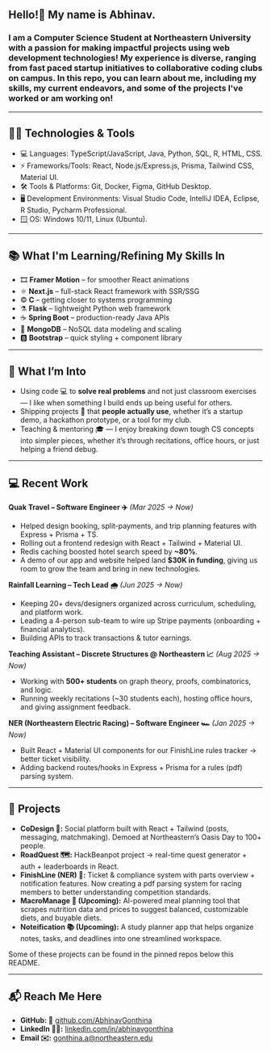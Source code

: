 ## Hello!👋 My name is Abhinav.

### I am a Computer Science Student at Northeastern University with a passion for making impactful projects using web development technologies! My experience is diverse, ranging from fast paced startup initiatives to collaborative coding clubs on campus. In this repo, you can learn about me, including my skills, my current endeavors, and some of the projects I've worked or am working on!

---

## 🧑‍💻 Technologies & Tools
* 💻 Languages: TypeScript/JavaScript, Java, Python, SQL, R, HTML, CSS.
* ⚡ Frameworks/Tools: React, Node.js/Express.js, Prisma, Tailwind CSS, Material UI.
* 🛠️ Tools & Platforms: Git, Docker, Figma, GitHub Desktop.
* 🖥️ Development Environments: Visual Studio Code, IntelliJ IDEA, Eclipse, R Studio, Pycharm Professional.
* 🪟 OS: Windows 10/11, Linux (Ubuntu).

---

## 📚 What I'm Learning/Refining My Skills In
- 🎞️ **Framer Motion** – for smoother React animations  
- ⚛️ **Next.js** – full-stack React framework with SSR/SSG  
- ©️ **C** – getting closer to systems programming  
- ⚗️ **Flask** – lightweight Python web framework  
- ☕ **Spring Boot** – production-ready Java APIs  
- 🍃 **MongoDB** – NoSQL data modeling and scaling  
- 🅱️ **Bootstrap** – quick styling + component library

---

## 🌱 What I’m Into  
- Using code 💻 to **solve real problems** and not just classroom exercises — I like when something I build ends up being useful for others.  
- Shipping projects 🚀 that **people actually use**, whether it’s a startup demo, a hackathon prototype, or a tool for my club.  
- Teaching & mentoring 🎓 — I enjoy breaking down tough CS concepts into simpler pieces, whether it’s through recitations, office hours, or just helping a friend debug.  

---

## 💻 Recent Work  

**Quak Travel – Software Engineer ✈️** *(Mar 2025 → Now)*  
- Helped design booking, split-payments, and trip planning features with Express + Prisma + TS.  
- Rolling out a frontend redesign with React + Tailwind + Material UI.  
- Redis caching boosted hotel search speed by **~80%**.  
- A demo of our app and website helped land **$30K in funding**, giving us room to grow the team and bring in new technologies.  

**Rainfall Learning – Tech Lead 🌧️** *(Jun 2025 → Now)*  
- Keeping 20+ devs/designers organized across curriculum, scheduling, and platform work.  
- Leading a 4-person sub-team to wire up Stripe payments (onboarding + financial analytics).  
- Building APIs to track transactions & tutor earnings.  

**Teaching Assistant – Discrete Structures @ Northeastern 📈** *(Aug 2025 → Now)*  
- Working with **500+ students** on graph theory, proofs, combinatorics, and logic.  
- Running weekly recitations (~30 students each), hosting office hours, and giving assignment feedback.  

**NER (Northeastern Electric Racing) – Software Engineer 🏎️** *(Jan 2025 → Now)*  
- Built React + Material UI components for our FinishLine rules tracker → better ticket visibility.  
- Adding backend routes/hooks in Express + Prisma for a rules (pdf) parsing system.  

---

## 🚀 Projects  

- **CoDesign 🤝:** Social platform built with React + Tailwind (posts, messaging, matchmaking). Demoed at Northeastern’s Oasis Day to 100+ people.  
- **RoadQuest 🗺️:** HackBeanpot project → real-time quest generator + auth + leaderboards in React.  
- **FinishLine (NER) 🏁:** Ticket & compliance system with parts overview + notification features. Now creating a pdf parsing system for racing members to better understanding competition standards.  
- **MacroManage 🍲 (Upcoming):** AI-powered meal planning tool that scrapes nutrition data and prices to suggest balanced, customizable diets, and buyable diets.  
- **Noteification 📚 (Upcoming):** A study planner app that helps organize notes, tasks, and deadlines into one streamlined workspace.  

Some of these projects can be found in the pinned repos below this README.  

---

## 📬 Reach Me Here  
- **GitHub: 🔨** [github.com/AbhinavGonthina](https://github.com/AbhinavGonthina)  
- **LinkedIn 👨‍💼:** [linkedin.com/in/abhinavgonthina](https://linkedin.com/in/abhinavgonthina) 
- **Email ✉️:** gonthina.a@northeastern.edu

